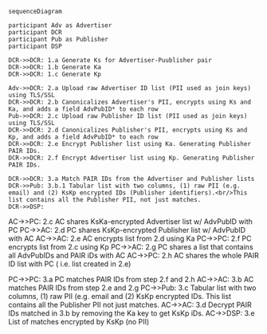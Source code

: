 ```mermaid
sequenceDiagram

participant Adv as Advertiser
participant DCR
participant Pub as Publisher
participant DSP

DCR->>DCR: 1.a Generate Ks for Advertiser-Puublisher pair
DCR->>DCR: 1.b Generate Ka
DCR->>DCR: 1.c Generate Kp

Adv->>DCR: 2.a Upload raw Advertiser ID list (PII used as join keys) using TLS/SSL
DCR->>DCR: 2.b Canonicalizes Advertiser's PII, encrypts using Ks and Ka, and adds a field AdvPubID* to each row
Pub->>DCR: 2.c Upload raw Publisher ID list (PII used as join keys) using TLS/SSL
DCR->>DCR: 2.d Canonicalizes Publisher's PII, encrypts using Ks and Kp, and adds a field AdvPubID* to each row
DCR->>DCR: 2.e Encrypt Publisher list using Ka. Generating Publisher PAIR IDs.
DCR->>DCR: 2.f Encrypt Advertiser list using Kp. Generating Publisher PAIR IDs.

DCR->>DCR: 3.a Match PAIR IDs from the Advertiser and Publisher lists
DCR->>Pub: 3.b.1 Tabular list with two columns, (1) raw PII (e.g. email) and (2) KsKp encrypted IDs (Publisher identifiers).<br/>This list contains all the Publisher PII, not just matches.
DCR->>DSP:

```

AC->>PC: 2.c AC shares KsKa-encrypted Advertiser list w/ AdvPubID with PC
PC->>AC: 2.d PC shares KsKp-encrypted Publisher list w/ AdvPubID with AC
AC->>AC: 2.e AC encrypts list from 2.d using Ka
PC->>PC: 2.f PC encrypts list from 2.c using Kp
PC->>AC: 2.g PC shares a list that contains all AdvPubIDs and PAIR iDs with AC
AC->>PC: 2.h AC shares the whole PAIR ID list with PC ( i.e. list created in 2.e)

PC->>PC: 3.a PC matches PAIR IDs from step 2.f and 2.h
AC->>AC: 3.b AC matches PAIR IDs from step 2.e and 2.g
PC->>Pub: 3.c Tabular list with two columns, (1) raw PII (e.g. email and (2) KsKp encrypted IDs. This list contains all the Publisher PII not just matches.
AC->>AC: 3.d Decrypt PAIR IDs matched in 3.b by removing the Ka key to get KsKp iDs.
AC->>DSP: 3.e List of matches encrypted by KsKp (no PII)
